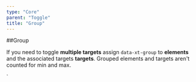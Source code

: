 ```yaml
---
type: "Core"
parent: "Toggle"
title: "Group"
---
```


##Group

If you need to toggle **multiple targets** assign `data-xt-group` to **elements** and the associated targets **targets**. Grouped elements and targets aren't counted for min and max.

<demo>
  <demovanilla src="inline/core/toggle/group">
  </demovanilla>
</demo>
`

